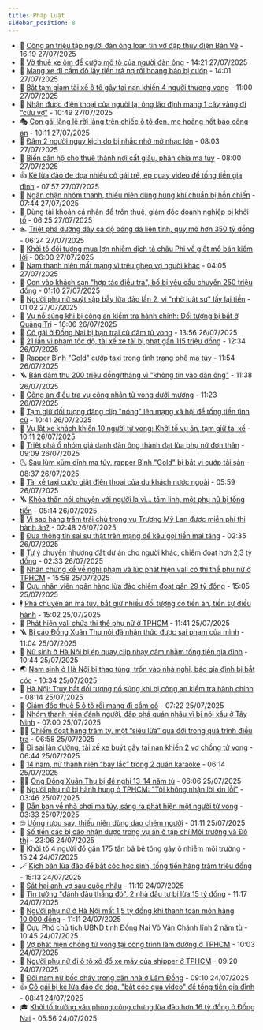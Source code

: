 ```yaml
---
title: Pháp Luật
sidebar_position: 8
---
```


<!-- dantri-phap-luat:START -->
- 🌊 [Công an triệu tập người đàn ông loan tin vỡ đập thủy điện Bản Vẽ](https://dantri.com.vn/phap-luat/cong-an-trieu-tap-nguoi-dan-ong-loan-tin-vo-dap-thuy-dien-ban-ve-20250727225517924.htm) - 16:19 27/07/2025
- 🐲 [Vờ thuê xe ôm để cướp mô tô của người đàn ông](https://dantri.com.vn/phap-luat/vo-thue-xe-om-de-cuop-mo-to-cua-nguoi-dan-ong-20250727202838786.htm) - 14:21 27/07/2025
- 🌁 [Mang xe đi cầm đồ lấy tiền trả nợ rồi hoang báo bị cướp](https://dantri.com.vn/phap-luat/mang-xe-di-cam-do-lay-tien-tra-no-roi-hoang-bao-bi-cuop-20250727203936855.htm) - 14:01 27/07/2025
- 🎃 [Bắt tạm giam tài xế ô tô gây tai nạn khiến 4 người thương vong](https://dantri.com.vn/phap-luat/bat-tam-giam-tai-xe-o-to-gay-tai-nan-khien-4-nguoi-thuong-vong-20250727174148142.htm) - 11:00 27/07/2025
- 🦅 [Nhận được điện thoại của người lạ, ông lão định mang 1 cây vàng đi “cứu vợ”](https://dantri.com.vn/phap-luat/nhan-duoc-dien-thoai-cua-nguoi-la-ong-lao-dinh-mang-1-cay-vang-di-cuu-vo-20250727174420271.htm) - 10:49 27/07/2025
- 🎭 [Con gái lặng lẽ rời làng trên chiếc ô tô đen, mẹ hoảng hốt báo công an](https://dantri.com.vn/phap-luat/con-gai-lang-le-roi-lang-tren-chiec-o-to-den-me-hoang-hot-bao-cong-an-20250727163558848.htm) - 10:11 27/07/2025
- 🤗 [Đâm 2 người nguy kịch do bị nhắc nhở mở nhạc lớn](https://dantri.com.vn/phap-luat/dam-2-nguoi-nguy-kich-do-bi-nhac-nho-mo-nhac-lon-20250727144729504.htm) - 08:03 27/07/2025
- 🚀 [Biến căn hộ cho thuê thành nơi cất giấu, phân chia ma túy](https://dantri.com.vn/phap-luat/bien-can-ho-cho-thue-thanh-noi-cat-giau-phan-chia-ma-tuy-20250727143923209.htm) - 08:00 27/07/2025
- 👍 [Kẻ lừa đảo đe dọa nhiều cô gái trẻ, ép quay video để tống tiền gia đình](https://dantri.com.vn/phap-luat/ke-lua-dao-de-doa-nhieu-co-gai-tre-ep-quay-video-de-tong-tien-gia-dinh-20250727145305211.htm) - 07:57 27/07/2025
- 🧐 [Ngăn chặn nhóm thanh, thiếu niên dùng hung khí chuẩn bị hỗn chiến](https://dantri.com.vn/phap-luat/ngan-chan-nhom-thanh-thieu-nien-dung-hung-khi-chuan-bi-hon-chien-20250727142433559.htm) - 07:44 27/07/2025
- 🫶 [Dùng tài khoản cá nhân để trốn thuế, giám đốc doanh nghiệp bị khởi tố](https://dantri.com.vn/phap-luat/dung-tai-khoan-ca-nhan-de-tron-thue-giam-doc-doanh-nghiep-bi-khoi-to-20250727112832427.htm) - 06:25 27/07/2025
- 🏊 [Triệt phá đường dây cá độ bóng đá liên tỉnh, quy mô hơn 350 tỷ đồng](https://dantri.com.vn/phap-luat/triet-pha-duong-day-ca-do-bong-da-lien-tinh-quy-mo-hon-350-ty-dong-20250727123724649.htm) - 06:24 27/07/2025
- 🌋 [Khởi tố đối tượng mua lợn nhiễm dịch tả châu Phi về giết mổ bán kiếm lời](https://dantri.com.vn/phap-luat/khoi-to-doi-tuong-mua-lon-nhiem-dich-ta-chau-phi-ve-giet-mo-ban-kiem-loi-20250727124130266.htm) - 06:00 27/07/2025
- 👹 [Nam thanh niên mất mạng vì trêu ghẹo vợ người khác](https://dantri.com.vn/phap-luat/nam-thanh-nien-mat-mang-vi-treu-gheo-vo-nguoi-khac-20250727104901064.htm) - 04:05 27/07/2025
- 🫣 [Con vào khách sạn &quot;hợp tác điều tra&quot;, bố bị yêu cầu chuyển 250 triệu đồng](https://dantri.com.vn/phap-luat/con-vao-khach-san-hop-tac-dieu-tra-bo-bi-yeu-cau-chuyen-250-trieu-dong-20250727075559763.htm) - 01:10 27/07/2025
- 🎃 [Người phụ nữ suýt sập bẫy lừa đảo lần 2, vì &quot;nhờ luật sư&quot; lấy lại tiền](https://dantri.com.vn/phap-luat/nguoi-phu-nu-suyt-sap-bay-lua-dao-lan-2-vi-nho-luat-su-lay-lai-tien-20250727073328930.htm) - 01:02 27/07/2025
- 🌝 [Vụ nổ súng khi bị công an kiểm tra hành chính: Đối tượng bị bắt ở Quảng Trị](https://dantri.com.vn/phap-luat/vu-no-sung-khi-bi-cong-an-kiem-tra-hanh-chinh-doi-tuong-bi-bat-o-quang-tri-20250726230013804.htm) - 16:06 26/07/2025
- 🚀 [Cô gái ở Đồng Nai bị bạn trai cũ đâm tử vong](https://dantri.com.vn/phap-luat/co-gai-o-dong-nai-bi-ban-trai-cu-dam-tu-vong-20250726203635957.htm) - 13:56 26/07/2025
- 🥷 [21 lần vi phạm tốc độ, tài xế xe tải bị phạt gần 115 triệu đồng](https://dantri.com.vn/phap-luat/21-lan-vi-pham-toc-do-tai-xe-xe-tai-bi-phat-gan-115-trieu-dong-20250726190122317.htm) - 12:34 26/07/2025
- 👺 [Rapper Bình &quot;Gold&quot; cướp taxi trong tình trạng phê ma túy](https://dantri.com.vn/phap-luat/rapper-binh-gold-cuop-taxi-trong-tinh-trang-phe-ma-tuy-20250726184859619.htm) - 11:54 26/07/2025
- 🪜 [Bán dâm thu 200 triệu đồng/tháng vì &quot;không tin vào đàn ông&quot;](https://dantri.com.vn/phap-luat/ban-dam-thu-200-trieu-dongthang-vi-khong-tin-vao-dan-ong-20250726181537484.htm) - 11:38 26/07/2025
- 🦄 [Công an điều tra vụ công nhân tử vong dưới mương](https://dantri.com.vn/phap-luat/cong-an-dieu-tra-vu-cong-nhan-tu-vong-duoi-muong-20250726175138432.htm) - 11:23 26/07/2025
- 🦍 [Tạm giữ đối tượng đăng clip &quot;nóng&quot; lên mạng xã hội để tống tiền tình cũ](https://dantri.com.vn/phap-luat/tam-giu-doi-tuong-dang-clip-nong-len-mang-xa-hoi-de-tong-tien-tinh-cu-20250726165627714.htm) - 10:41 26/07/2025
- 🌁 [Vụ lật xe khách khiến 10 người tử vong: Khởi tố vụ án, tạm giữ tài xế](https://dantri.com.vn/phap-luat/vu-lat-xe-khach-khien-10-nguoi-tu-vong-khoi-to-vu-an-tam-giu-tai-xe-20250726170747031.htm) - 10:11 26/07/2025
- 💯 [Triệt phá ổ nhóm giả danh đàn ông thành đạt lừa phụ nữ đơn thân](https://dantri.com.vn/phap-luat/triet-pha-o-nhom-gia-danh-dan-ong-thanh-dat-lua-phu-nu-don-than-20250726160309766.htm) - 09:09 26/07/2025
- 🌜 [Sau lùm xùm dính ma túy, rapper Bình &quot;Gold&quot; bị bắt vì cướp tài sản](https://dantri.com.vn/phap-luat/sau-lum-xum-dinh-ma-tuy-rapper-binh-gold-bi-bat-vi-cuop-tai-san-20250726152734511.htm) - 08:37 26/07/2025
- 👹 [Tài xế taxi cướp giật điện thoại của du khách nước ngoài](https://dantri.com.vn/phap-luat/tai-xe-taxi-cuop-giat-dien-thoai-cua-du-khach-nuoc-ngoai-20250726124849619.htm) - 05:59 26/07/2025
- 🪜 [Khỏa thân nói chuyện với người lạ vì... tâm linh, một phụ nữ bị tống tiền](https://dantri.com.vn/phap-luat/khoa-than-noi-chuyen-voi-nguoi-la-vi-tam-linh-mot-phu-nu-bi-tong-tien-20250726112336657.htm) - 05:14 26/07/2025
- 🦩 [Vì sao hàng trăm trái chủ trong vụ Trương Mỹ Lan được miễn phí thi hành án?](https://dantri.com.vn/phap-luat/vi-sao-hang-tram-trai-chu-trong-vu-truong-my-lan-duoc-mien-phi-thi-hanh-an-20250725111013514.htm) - 02:48 26/07/2025
- 💂 [Đưa thông tin sai sự thật trên mạng để kêu gọi tiền mai táng](https://dantri.com.vn/phap-luat/dua-thong-tin-sai-su-that-tren-mang-de-keu-goi-tien-mai-tang-20250726090508046.htm) - 02:35 26/07/2025
- 💃 [Tự ý chuyển nhượng đất dự án cho người khác, chiếm đoạt hơn 2,3 tỷ đồng](https://dantri.com.vn/phap-luat/tu-y-chuyen-nhuong-dat-du-an-cho-nguoi-khac-chiem-doat-hon-23-ty-dong-20250726092124373.htm) - 02:33 26/07/2025
- 🧐 [Nhân chứng kể về nghi phạm và lúc phát hiện vali có thi thể phụ nữ ở TPHCM](https://dantri.com.vn/phap-luat/nhan-chung-ke-ve-nghi-pham-va-luc-phat-hien-vali-co-thi-the-phu-nu-o-tphcm-20250725204005992.htm) - 15:58 25/07/2025
- 🤗 [Cựu nhân viên ngân hàng lừa đảo chiếm đoạt gần 29 tỷ đồng](https://dantri.com.vn/phap-luat/cuu-nhan-vien-ngan-hang-lua-dao-chiem-doat-gan-29-ty-dong-20250725205531074.htm) - 15:05 25/07/2025
- 🕴 [Phá chuyên án ma túy, bắt giữ nhiều đối tượng có tiền án, tiền sự điều hành](https://dantri.com.vn/phap-luat/pha-chuyen-an-ma-tuy-bat-giu-nhieu-doi-tuong-co-tien-an-tien-su-dieu-hanh-20250725205736308.htm) - 15:02 25/07/2025
- 🐎 [Phát hiện vali chứa thi thể phụ nữ ở TPHCM](https://dantri.com.vn/phap-luat/phat-hien-vali-chua-thi-the-phu-nu-o-tphcm-20250725183441412.htm) - 11:41 25/07/2025
- 🪜 [Bị cáo Đồng Xuân Thụ nói đã nhận thức được sai phạm của mình](https://dantri.com.vn/phap-luat/bi-cao-dong-xuan-thu-noi-da-nhan-thuc-duoc-sai-pham-cua-minh-20250725175104566.htm) - 11:04 25/07/2025
- 🤭 [Nữ sinh ở Hà Nội bị ép quay clip nhạy cảm nhằm tống tiền gia đình](https://dantri.com.vn/phap-luat/nu-sinh-o-ha-noi-bi-ep-quay-clip-nhay-cam-nham-tong-tien-gia-dinh-20250725173954011.htm) - 10:44 25/07/2025
- 🌏 [Nam sinh ở Hà Nội bị thao túng, trốn vào nhà nghỉ, báo gia đình bị bắt cóc](https://dantri.com.vn/phap-luat/nam-sinh-o-ha-noi-bi-thao-tung-tron-vao-nha-nghi-bao-gia-dinh-bi-bat-coc-20250725172533170.htm) - 10:34 25/07/2025
- 🎃 [Hà Nội: Truy bắt đối tượng nổ súng khi bị công an kiểm tra hành chính](https://dantri.com.vn/phap-luat/ha-noi-truy-bat-doi-tuong-no-sung-khi-bi-cong-an-kiem-tra-hanh-chinh-20250725150849411.htm) - 08:14 25/07/2025
- 🗽 [Giám đốc thuê 5 ô tô rồi mang đi cầm cố](https://dantri.com.vn/phap-luat/giam-doc-thue-5-o-to-roi-mang-di-cam-co-20250725135455121.htm) - 07:22 25/07/2025
- 🌁 [Nhóm thanh niên đánh người, đập phá quán nhậu vì bị nói xấu ở Tây Ninh](https://dantri.com.vn/phap-luat/nhom-thanh-nien-danh-nguoi-dap-pha-quan-nhau-vi-bi-noi-xau-o-tay-ninh-20250725134249929.htm) - 07:00 25/07/2025
- 🧑‍💻 [Chiếm đoạt hàng trăm tỷ, một “siêu lừa” qua đời trong quá trình điều tra](https://dantri.com.vn/phap-luat/chiem-doat-hang-tram-ty-mot-sieu-lua-qua-doi-trong-qua-trinh-dieu-tra-20250725134023053.htm) - 06:58 25/07/2025
- 🌮 [Đi sai làn đường, tài xế xe buýt gây tai nạn khiến 2 vợ chồng tử vong](https://dantri.com.vn/phap-luat/di-sai-lan-duong-tai-xe-xe-buyt-gay-tai-nan-khien-2-vo-chong-tu-vong-20250725132406046.htm) - 06:44 25/07/2025
- 🤗 [14 nam, nữ thanh niên “bay lắc” trong 2 quán karaoke](https://dantri.com.vn/phap-luat/14-nam-nu-thanh-nien-bay-lac-trong-2-quan-karaoke-20250725120656684.htm) - 06:14 25/07/2025
- 👨‍🏫 [Ông Đồng Xuân Thụ bị đề nghị 13-14 năm tù](https://dantri.com.vn/phap-luat/ong-dong-xuan-thu-bi-de-nghi-13-14-nam-tu-20250725123837517.htm) - 06:06 25/07/2025
- 🎉 [Người phụ nữ bị hành hung ở TPHCM: &quot;Tôi không nhận lời xin lỗi&quot;](https://dantri.com.vn/phap-luat/nguoi-phu-nu-bi-hanh-hung-o-tphcm-toi-khong-nhan-loi-xin-loi-20250724084128415.htm) - 03:46 25/07/2025
- 🤗 [Dẫn bạn về nhà chơi ma túy, sáng ra phát hiện một người tử vong](https://dantri.com.vn/phap-luat/dan-ban-ve-nha-choi-ma-tuy-sang-ra-phat-hien-mot-nguoi-tu-vong-20250724100435292.htm) - 03:33 25/07/2025
- 🤓 [Uống rượu say, thiếu niên dùng dao chém người](https://dantri.com.vn/phap-luat/uong-ruou-say-thieu-nien-dung-dao-chem-nguoi-20250725080424177.htm) - 01:11 25/07/2025
- 👹 [Số tiền các bị cáo nhận được trong vụ án ở tạp chí Môi trường và Đô thị](https://dantri.com.vn/phap-luat/so-tien-cac-bi-cao-nhan-duoc-trong-vu-an-o-tap-chi-moi-truong-va-do-thi-20250724225932404.htm) - 23:06 24/07/2025
- 🐘 [Khởi tố 4 người đổ gần 175 tấn bã bê tông gây ô nhiễm môi trường](https://dantri.com.vn/phap-luat/khoi-to-4-nguoi-do-gan-175-tan-ba-be-tong-gay-o-nhiem-moi-truong-20250724212915323.htm) - 15:24 24/07/2025
- 🪄 [Kịch bản lừa đảo để bắt cóc học sinh, tống tiền hàng trăm triệu đồng](https://dantri.com.vn/phap-luat/kich-ban-lua-dao-de-bat-coc-hoc-sinh-tong-tien-hang-tram-trieu-dong-20250724214549692.htm) - 15:13 24/07/2025
- 💄 [Sát hại anh vợ sau cuộc nhậu](https://dantri.com.vn/phap-luat/sat-hai-anh-vo-sau-cuoc-nhau-20250724180254048.htm) - 11:19 24/07/2025
- 🐎 [Tin tưởng &quot;đánh đâu thắng đó&quot;, 2 nhà đầu tư bị lừa 15 tỷ đồng](https://dantri.com.vn/phap-luat/tin-tuong-danh-dau-thang-do-2-nha-dau-tu-bi-lua-15-ty-dong-20250724181420230.htm) - 11:17 24/07/2025
- 💯 [Người phụ nữ ở Hà Nội mất 1,5 tỷ đồng khi thanh toán món hàng 10.000 đồng](https://dantri.com.vn/phap-luat/nguoi-phu-nu-o-ha-noi-mat-15-ty-dong-khi-thanh-toan-mon-hang-10000-dong-20250724180756501.htm) - 11:11 24/07/2025
- 💯 [Cựu Phó chủ tịch UBND tỉnh Đồng Nai Võ Văn Chánh lĩnh 2 năm tù](https://dantri.com.vn/phap-luat/cuu-pho-chu-tich-ubnd-tinh-dong-nai-vo-van-chanh-linh-2-nam-tu-20250724171523003.htm) - 10:45 24/07/2025
- 🌈 [Vợ phát hiện chồng tử vong tại công trình làm đường ở TPHCM](https://dantri.com.vn/phap-luat/vo-phat-hien-chong-tu-vong-tai-cong-trinh-lam-duong-o-tphcm-20250724164804678.htm) - 10:03 24/07/2025
- 🧠 [Người phụ nữ đi ô tô xô đổ xe máy của shipper ở TPHCM](https://dantri.com.vn/phap-luat/nguoi-phu-nu-di-o-to-xo-do-xe-may-cua-shipper-o-tphcm-20250724161031338.htm) - 09:20 24/07/2025
- 🌈 [Đôi nam nữ bốc cháy trong căn nhà ở Lâm Đồng](https://dantri.com.vn/phap-luat/doi-nam-nu-boc-chay-trong-can-nha-o-lam-dong-20250724154506052.htm) - 09:10 24/07/2025
- 👍 [Cô gái bị kẻ lừa đảo đe dọa, &quot;bắt cóc qua video&quot; để tống tiền gia đình](https://dantri.com.vn/phap-luat/co-gai-bi-ke-lua-dao-de-doa-bat-coc-qua-video-de-tong-tien-gia-dinh-20250724153555492.htm) - 08:41 24/07/2025
- 🎓 [Khởi tố trưởng văn phòng công chứng lừa đảo hơn 16 tỷ đồng ở Đồng Nai](https://dantri.com.vn/phap-luat/khoi-to-truong-van-phong-cong-chung-lua-dao-hon-16-ty-dong-o-dong-nai-20250724124138420.htm) - 05:56 24/07/2025<!-- dantri-phap-luat:END -->
